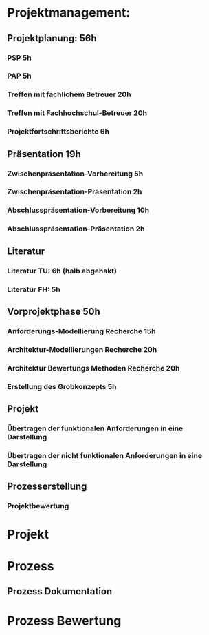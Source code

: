 # Projektmanagement:

## Projektplanung: 56h
### PSP 5h
### PAP 5h
### Treffen mit fachlichem Betreuer 20h
### Treffen mit Fachhochschul-Betreuer 20h
### Projektfortschrittsberichte 6h

## Präsentation 19h
### Zwischenpräsentation-Vorbereitung 5h
### Zwischenpräsentation-Präsentation 2h
### Abschlusspräsentation-Vorbereitung 10h
### Abschlusspräsentation-Präsentation 2h

## Literatur

### Literatur TU: 6h (halb abgehakt)
### Literatur FH: 5h

## Vorprojektphase 50h
### Anforderungs-Modellierung Recherche 15h
### Architektur-Modellierungen Recherche 20h
### Architektur Bewertungs Methoden Recherche 20h
### Erstellung des Grobkonzepts 5h

## Projekt
### Übertragen der funktionalen Anforderungen in eine Darstellung
### Übertragen der nicht funktionalen Anforderungen in eine Darstellung

## Prozesserstellung
###
### Projektbewertung

# Projekt
# Prozess
## Prozess Dokumentation
# Prozess Bewertung